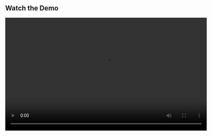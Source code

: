 ## Watch the Demo

<video width="640" height="360" controls>
  <source src="https://github.com/djellab-ahmed/FaceShapeClassifier/blob/main/1.mov" type="video/mp4">
  Your browser does not support the video tag.
</video>

